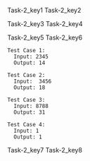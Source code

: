 Task-2_key1
Task-2_key2


Task-2_key3
Task-2_key4


Task-2_key5
Task-2_key6
```
Test Case 1:
  Input: 2345
  Output: 14
```
```
Test Case 2:
  Input:  3456
  Output: 18
```
```
Test Case 3:
  Input: 8788
  Output: 31
```
```
Test Case 4:
  Input: 1
  Output: 1
```
Task-2_key7
Task-2_key8

